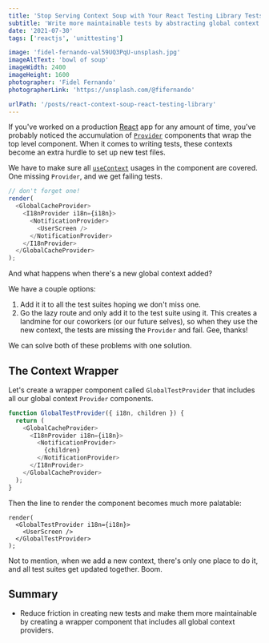 ```yaml
---
title: 'Stop Serving Context Soup with Your React Testing Library Tests'
subtitle: 'Write more maintainable tests by abstracting global context providers'
date: '2021-07-30'
tags: ['reactjs', 'unittesting']

image: 'fidel-fernando-val59UQ3PqU-unsplash.jpg'
imageAltText: 'bowl of soup'
imageWidth: 2400
imageHeight: 1600
photographer: 'Fidel Fernando'
photographerLink: 'https://unsplash.com/@fifernando'

urlPath: '/posts/react-context-soup-react-testing-library'
---
```


If you've worked on a production [React](https://reactjs.org/) app for any amount of time, you've probably noticed the accumulation of [`Provider`](https://reactjs.org/docs/context.html#contextprovider) components that wrap the top level component. When it comes to writing tests, these contexts become an extra hurdle to set up new test files.

We have to make sure all [`useContext`](https://reactjs.org/docs/hooks-reference.html#usecontext) usages in the component are covered. One missing `Provider`, and we get failing tests.

```javascript
// don't forget one!
render(
  <GlobalCacheProvider>
    <I18nProvider i18n={i18n}>
      <NotificationProvider>
        <UserScreen />
      </NotificationProvider>
    </I18nProvider>
  </GlobalCacheProvider>
);
```

And what happens when there's a new global context added?

We have a couple options:
1. Add it it to all the test suites hoping we don't miss one.
2. Go the lazy route and only add it to the test suite using it. This creates a landmine for our coworkers (or our future selves), so when they use the new context, the tests are missing the `Provider` and fail. Gee, thanks!

We can solve both of these problems with one solution.

## The Context Wrapper

Let's create a wrapper component called `GlobalTestProvider` that includes all our global context `Provider` components.

```javascript
function GlobalTestProvider({ i18n, children }) {
  return (
    <GlobalCacheProvider>
      <I18nProvider i18n={i18n}>
        <NotificationProvider>
          {children}
        </NotificationProvider>
      </I18nProvider>
    </GlobalCacheProvider>
  );
}
```

Then the line to render the component becomes much more palatable:

```javascript{2,4}
render(
  <GlobalTestProvider i18n={i18n}>
    <UserScreen />
  </GlobalTestProvider>
);
```

Not to mention, when we add a new context, there's only one place to do it, and all test suites get updated together. Boom.

## Summary

- Reduce friction in creating new tests and make them more maintainable by creating a wrapper component that includes all global context providers.
